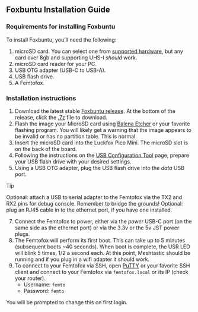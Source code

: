 ## Foxbuntu Installation Guide
### Requirements for installing Foxbuntu
To install Foxbuntu, you'll need the following:
1. microSD card. You can select one from [supported hardware](supported_hardware.md), but any card over 8gb and supporting UHS-I *should* work.
2. microSD card reader for your PC.
3. USB OTG adapter (USB-C to USB-A).
4. USB flash drive.
5. A Femtofox.

### Installation instructions
1. Download the latest stable [Foxbuntu release](https://github.com/noon92/femtofox/releases). At the bottom of the release, click the <u>.7z</u> file to download.
2. Flash the image your MicroSD card using [Balena Etcher](https://etcher.balena.io/) or your favorite flashing program. You will likely get a warning that the image appears to be invalid or has no partition table. This is normal.
3. Insert the microSD card into the Luckfox Pico Mini. The microSD slot is on the back of the board.
4. Following the instructions on the [USB Configuration Tool](usb_config.md) page, prepare your USB flash drive with your desired settings.
5. Using a USB OTG adapter, plug the USB flash drive into the *data* USB port.
> [!TIP]
> Optional: attach a USB to serial adapter to the Femtofox via the TX2 and RX2 pins for debug console. Remember to bridge the grounds!
> Optional: plug an RJ45 cable in to the ethernet port, if you have one installed.
7. Connect the Femtofox to power, either via the *power* USB-C port (on the same side as the ethernet port) or via the 3.3v or the 5v JST power plugs.
8. The Femtofox will perform its first boot. This can take up to 5 minutes (subsequent boots ~40 seconds). When boot is complete, the USR LED will blink 5 times, 1/2 a second each. At this point, Meshtastic should be running and if you plug in a wifi adapter it should work.
9. To connect to your Femtofox via SSH, open [PuTTY](https://www.putty.org/) or your favorite SSH client and connect to your Femtofox via `femtofox.local` or its IP (check your router).
	* Username: `femto`
	* Password: `femto`

You will be prompted to change this on first login.
<!--stackedit_data:
eyJoaXN0b3J5IjpbMTM3NzgzMjcyNF19
-->